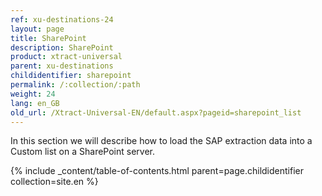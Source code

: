 ```yaml
---
ref: xu-destinations-24
layout: page
title: SharePoint
description: SharePoint
product: xtract-universal
parent: xu-destinations
childidentifier: sharepoint
permalink: /:collection/:path
weight: 24
lang: en_GB
old_url: /Xtract-Universal-EN/default.aspx?pageid=sharepoint_list
---
```


In this section we will describe how to load the SAP extraction data into a Custom list on a SharePoint server.

{% include _content/table-of-contents.html parent=page.childidentifier collection=site.en %}